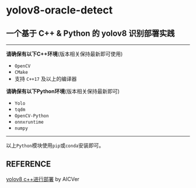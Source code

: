 # yolov8-oracle-detect

## **一个基于 C++ & Python 的 yolov8 识别部署实践**

---

**请确保有以下C++环境**(版本相关保持最新即可使用)
+ `OpenCV`
+ `CMake`
+ 支持 `C++17` 及以上的编译器

**请确保有以下Python环境**(版本相关保持最新即可)
+ `Yolo`
+ `tqdm`
+ `OpenCV-Python`
+ `onnxruntime`
+ `numpy`
---

以上`Python`模块使用`pip`或`conda`安装即可。

## REFERENCE

[yolov8 c++进行部署](https://blog.csdn.net/u011489887/article/details/134032167) by AICVer